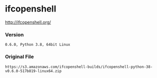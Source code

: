 # ifcopenshell

http://ifcopenshell.org/

### Version
```
0.6.0, Python 3.8, 64bit Linux
```

### Original File
```
https://s3.amazonaws.com/ifcopenshell-builds/ifcopenshell-python-38-v0.6.0-517b819-linux64.zip
```
